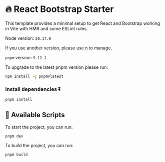 # 🔥 React Bootstrap Starter

This template provides a minimal setup to get React and Bootstrap working in Vite with HMR and some ESLint rules.

Node version: `20.17.0`

If you use another version, please use [n](https://github.com/tj/n) to manage.

`pnpm` version: `9.12.1`

To upgrade to the latest pnpm version please run:

```bash
npm install -g pnpm@latest
```

### Install dependencies ⏬

```bash
pnpm install
```

## 🚀 Available Scripts

To start the project, you can run:

```
pnpm dev
```

To build the project, you can run:

```
pnpm build
```

